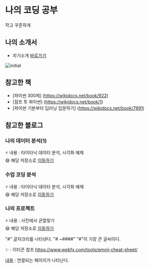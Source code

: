 # 나의 코딩 공부
  
  작고 꾸준하게
  
 ## 나의 소개서
 * 자기소개 [바로가기](https://hyun50.github.io/devportfolio/)
  
![initial](https://user-images.githubusercontent.com/112919014/194450128-fea4d7b1-32b0-4bb5-9bbc-34ca0199c37a.jpg)
## 참고한 책

 * [파이썬 300제] (https://wikidocs.net/book/922)<br>
 * [점프 투 파이썬] (https://wikidocs.net/book/1)<br>
 * [파이썬 기본부터 딥러닝 입문하기] (https://wikidocs.net/book/7991)<br>

## 참고한 블로그
 


### 나의 데이터 분석(1)
⚡ 내용 : 타이타닉 데이터 분석, 시각화 예제 <br>
😄 해당 저장소로 [이동하기](https://github.com/hyun50/MyDataAna) 

### 수업 코딩 분석
⚡ 내용 : 타이타닉 데이터 분석, 시각화 예제 <br>
😄 해당 저장소로 [이동하기](https://github.com/hyun50/MyDataAna) 

### 나의 프로젝트
⚡ 내용 : 사진에서 균열찾기 <br>
😄 해당 저장소로 [이동하기](https://github.com/hyun50/Homework) 


<!--
**hyun50/hyun50** is a ✨ _special_ ✨ repository because its `README.md` (this file) appears on your GitHub profile.

Here are some ideas to get you started:

- 🔭 I’m currently working on ...
- 🌱 I’m currently learning ...
- 👯 I’m looking to collaborate on ...
- 🤔 I’m looking for help with ...
- 💬 Ask me about ...
- 📫 How to reach me: ...
- 😄 Pronouns: ...
- ⚡ Fun fact: ...
-->
"#" 글자크리를 나타낸다.
"# ~####" "#"이 가장 큰 글씨이다.

:sparkles: : 이티콘 참조
 https://www.webfx.com/tools/emoji-cheat-sheet/
 
 [내용](링크) : 연결되는 페이지가 나타난다.
